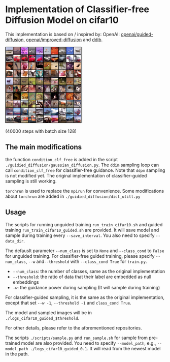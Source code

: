 # Implementation of Classifier-free Diffusion Model on cifar10
This implementation is based on / inspired by:
OpenAI: [openai/guided-diffusion](https://github.com/openai/guided-diffusion), [openai/improved-diffusion](https://github.com/openai/improved-diffusion) and [ddib](https://github.com/suxuann/ddib).

<img src="assets/batch_3_rank_0.png" height="240" />

(40000 steps with batch size 128)


## The main modifications
the function `condition_clf_free` is added in the script `./guidied_diffusion/gaussian_diffusion.py`. The `ddim` sampling loop can call `condition_clf_free` for classifier-free guidance. Note that `ddpm` sampling is not modified yet. The original implementation of classifier-guided sampling is still working.

`torchrun` is used to replace the `mpirun` for convenience. Some modifications about `torchrun` are added in `./guidied_diffusion/dist_utill.py`

## Usage
The scripts for running unguided training `run_train_cifar10.sh` and guided training `run_train_cifar10_guided.sh` are provided. It will save model and sample during training every `--save_interval`. You also need to specify `--data_dir`.

The defauslt parameter `--num_class` is set to `None` and `--class_cond` to `False` for unguided training. For classifier-free guided training, please specify `--num_class`, `--w` and`--threshold` with `--class_cond True` for `train.py`. 
- `--num_class`: the number of classes, same as the original implementation 
- `--threshold`: the ratio of data that their label are embedded as null embeddings
- `-w`: the guidance power during sampling (It will sample during training)

For classifier-guided sampling, it is the same as the original implementation, except that set `--w -1`, `--threshold -1` and `class_cond True`. 

The model and sampled images will be in `./logs_cifar10_guided_$threshold`.

For other details, please refer to the aforementioned repositories.

The scripts `./scripts/sample.py` and `run_sample.sh` for sample from pre-trained model are also provided. You need to specify `--model_path`, e.g., `--model_path ./logs_cifar10_guided_0.1`. It will read from the newest model in the path.